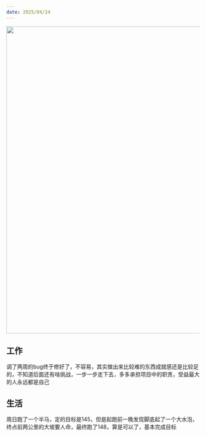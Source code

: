 ```yaml
---
date: 2025/04/24
---
```


<img src="/assets/06.jpg" width="800" />


## 工作

调了两周的bug终于修好了，不容易，其实做出来比较难的东西成就感还是比较足的，不知道后面还有啥挑战，一步一步走下去，多多承担项目中的职责，受益最大的人永远都是自己


## 生活

周日跑了一个半马，定的目标是145，但是起跑前一晚发现脚底起了一个大水泡，终点前两公里的大坡要人命，最终跑了148，算是可以了，基本完成目标

